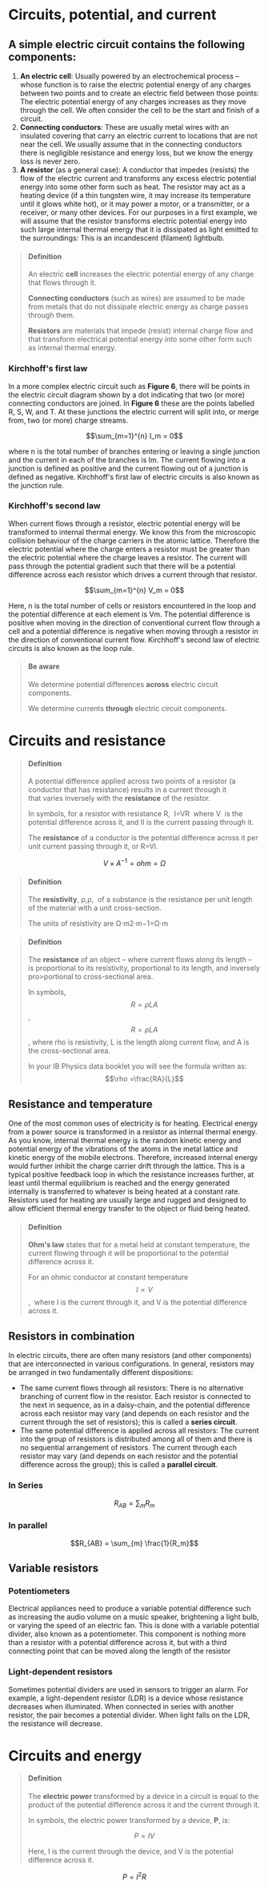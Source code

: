 
# Circuits, potential, and current

## A simple electric circuit contains the following components:
1.  **An electric cell**: Usually powered by an electrochemical process – whose function is to raise the electric potential energy of any charges between two points and to create an electric field between those points: The electric potential energy of any charges increases as they move through the cell. We often consider the cell to be the start and finish of a circuit.
2.  **Connecting conductors**: These are usually metal wires with an insulated covering that carry an electric current to locations that are not near the cell. We usually assume that in the connecting conductors there is negligible resistance and energy loss, but we know the energy loss is never zero. 
3.  **A resistor** (as a general case): A conductor that impedes (resists) the flow of the electric current and transforms any excess electric potential energy into some other form such as heat. The resistor may act as a heating device (if a thin tungsten wire, it may increase its temperature until it glows white hot), or it may power a motor, or a transmitter, or a receiver, or many other devices. For our purposes in a first example, we will assume that the resistor transforms electric potential energy into such large internal thermal energy that it is dissipated as light emitted to the surroundings: This is an incandescent (filament) lightbulb.


>#### Definition
>
>An electric **cell** increases the electric potential energy of any charge that flows through it.
>
>**Connecting conductors** (such as wires) are assumed to be made from metals that do not dissipate electric energy as charge passes through them. 
>
>**Resistors** are materials that impede (resist) internal charge flow and that transform electrical potential energy into some other form such as internal thermal energy.


### Kirchhoff's first law

In a more complex electric circuit such as **Figure 6**, there will be points in the electric circuit diagram shown by a dot indicating that two (or more) connecting conductors are joined. In **Figure 6** these are the points labelled R, S, W, and T. At these junctions the electric current will split into, or merge from, two (or more) charge streams.


$$\sum_{m=1}^{n} I_m = 0$$

where n is the total number of branches entering or leaving a single junction and the current in each of the branches is Im. The current flowing into a junction is defined as positive and the current flowing out of a junction is defined as negative. Kirchhoff's first law of electric circuits is also known as the junction rule.

### Kirchhoff's second law

When current flows through a resistor, electric potential energy will be transformed to internal thermal energy. We know this from the microscopic collision behaviour of the charge carriers in the atomic lattice. Therefore the electric potential where the charge enters a resistor must be greater than the electric potential where the charge leaves a resistor. The current will pass through the potential gradient such that there will be a potential difference across each resistor which drives a current through that resistor.


$$\sum_{m=1}^{n} V_m = 0$$


Here, n is the total number of cells or resistors encountered in the loop and the potential difference at each element is Vm. The potential difference is positive when moving in the direction of conventional current flow through a cell and a potential difference is negative when moving through a resistor in the direction of conventional current flow. Kirchhoff's second law of electric circuits is also known as the loop rule.

>#### Be aware
>
>We determine potential differences **across** electric circuit components.
>
>We determine currents **through** electric circuit components.

# Circuits and resistance

>#### Definition
>
>A potential difference applied across two points of a resistor (a conductor that has resistance) results in a current through it that varies inversely with the **resistance** of the resistor.
>
>In symbols, for a resistor with resistance R,  I=VR  where V  is the potential difference across it, and II is the current passing through it.
>
>The **resistance** of a conductor is the potential difference across it per unit current passing through it, or R=VI.


$$V \times A^{-1} = ohm = \Omega$$

> #### Definition
>
>The **resistivity**, ρ,ρ,  of a substance is the resistance per unit length of the material with a unit cross-section.
>
>The units of resistivity are Ω⋅m2⋅m−1=Ω⋅m


>#### Definition
>
>The **resistance** of an object – where current flows along its length – is proportional to its resistivity, proportional to its length, and inversely pro>portional to cross-sectional area.
>
>In symbols, $$R=\rho LA$$,  $$R=\rho LA$$, where rho is resistivity, L is the length along current flow, and A is the cross-sectional area.
>
>In your IB Physics data booklet you will see the formula written as: $$\rho =\frac{RA}{L}$$

## Resistance and temperature

One of the most common uses of electricity is for heating. Electrical energy from a power source is transformed in a resistor as internal thermal energy. As you know, internal thermal energy is the random kinetic energy and potential energy of the vibrations of the atoms in the metal lattice and kinetic energy of the mobile electrons. Therefore, increased internal energy would further inhibit the charge carrier drift through the lattice. This is a typical positive feedback loop in which the resistance increases further, at least until thermal equilibrium is reached and the energy generated internally is transferred to whatever is being heated at a constant rate. Resistors used for heating are usually large and rugged and designed to allow efficient thermal energy transfer to the object or fluid being heated.

>#### Definition
>
>**Ohm's law** states that for a metal held at constant temperature, the current flowing through it will be proportional to the potential difference across it.
>
>For an ohmic conductor at constant temperature $$I \propto V$$,  where I is the current through it, and V is the potential difference across it.


## Resistors in combination 

In electric circuits, there are often many resistors (and other components) that are interconnected in various configurations. In general, resistors may be arranged in two fundamentally different dispositions:

-   The same current flows through all resistors: There is no alternative branching of current flow in the resistor. Each resistor is connected to the next in sequence, as in a daisy-chain, and the potential difference across each resistor may vary (and depends on each resistor and the current through the set of resistors); this is called a **series circuit**.
-   The same potential difference is applied across all resistors: The current into the group of resistors is distributed among all of them and there is no sequential arrangement of resistors. The current through each resistor may vary (and depends on each resistor and the potential difference across the group); this is called a **parallel circuit**.



### In Series
$$R_{AB} = \sum_{m}R_{m}$$

### In parallel

$$R_{AB} = \sum_{m} \frac{1}{R_m}$$

## Variable resistors


### Potentiometers

Electrical appliances need to produce a variable potential difference such as increasing the audio volume on a music speaker, brightening a light bulb, or varying the speed of an electric fan. This is done with a variable potential divider, also known as a potentiometer. This component is nothing more than a resistor with a potential difference across it, but with a third connecting point that can be moved along the length of the resistor

### Light-dependent resistors

Sometimes potential dividers are used in sensors to trigger an alarm. For example, a light-dependent resistor (LDR) is a device whose resistance decreases when illuminated. When connected in series with another resistor, the pair becomes a potential divider. When light falls on the LDR, the resistance will decrease.



# Circuits and energy

>#### Definition
>
>The **electric power** transformed by a device in a circuit is equal to the product of the potential difference across it and the current through it.
>
>In symbols, the electric power transformed by a device, **P**, is:
>
>$$P = I V$$
>
>Here, I is the current through the device, and V is the potential difference across it.


$$P = I^2R$$




